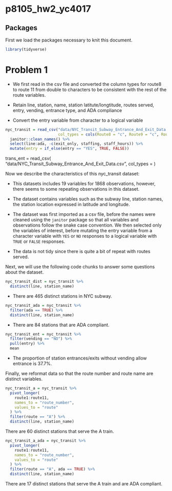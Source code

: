 p8105_hw2_yc4017
================

## Packages

First we load the packages necessary to knit this document.

``` r
library(tidyverse)
```

# Problem 1

-   We first read in the csv file and converted the column types for
    route8 to route 11 from double to characters to be consistent with
    the rest of the route variables.

-   Retain line, station, name, station latitute/longtitude, routes
    served, entry, vending, entrance type, and ADA compliance

-   Convert the entry variable from character to a logical variable

``` r
nyc_transit = read_csv("data/NYC_Transit_Subway_Entrance_And_Exit_Data.csv",
                       col_types = cols(Route8 = "c", Route9 = "c", Route10 = "c", Route11 = "c")) %>% 
  janitor::clean_names() %>% 
  select(line:ada, -c(exit_only, staffing, staff_hours)) %>% 
  mutate(entry = if_else(entry == "YES", TRUE, FALSE))
```

trans_ent = read_csv(
“data/NYC_Transit_Subway_Entrance_And_Exit_Data.csv”, col_types = )

Now we describe the characteristics of this nyc_transit dataset:

-   This datasets includes 19 variables for 1868 observations, however,
    there seems to some repeating observations in this dataset.

-   The dataset contains variables such as the subway line, station
    names, the station location expressed in latitude and longitude.

-   The dataset was first imported as a csv file, before the names were
    cleaned using the `janitor` package so that all variables and
    observations follow the snake case convention. We then selected only
    the variables of interest, before mutating the entry variable from a
    character variable with `YES` or `NO` responses to a logical
    variable with `TRUE` or `FALSE` responses.

-   The data is not tidy since there is quite a bit of repeat with
    routes served.

Next, we will use the following code chunks to answer some questions
about the dataset.

``` r
nyc_transit_dist = nyc_transit %>% 
  distinct(line, station_name)
```

-   There are 465 distinct stations in NYC subway.

``` r
nyc_transit_ada = nyc_transit %>% 
  filter(ada == TRUE) %>% 
  distinct(line, station_name) 
```

-   There are 84 stations that are ADA compliant.

``` r
nyc_transit_ent = nyc_transit %>% 
  filter(vending == "NO") %>% 
  pull(entry) %>% 
  mean
```

-   The proportion of station entrances/exits without vending allow
    entrance is 37.7%.

Finally, we reformat data so that the route number and route name are
distinct variables.

``` r
nyc_transit_a = nyc_transit %>% 
  pivot_longer(
    route1:route11,
    names_to = "route_number",
    values_to = "route"
  ) %>% 
  filter(route == "A") %>% 
  distinct(line, station_name)
```

There are 60 distinct stations that serve the A train.

``` r
nyc_transit_a_ada = nyc_transit %>% 
  pivot_longer(
    route1:route11,
    names_to = "route_number",
    values_to = "route"
  ) %>% 
  filter(route == "A", ada == TRUE) %>% 
  distinct(line, station_name)
```

There are 17 distinct stations that serve the A train and are ADA
compliant.
